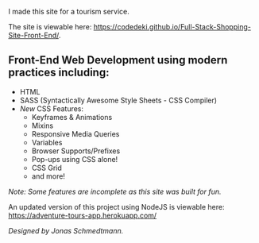 I made this site for a tourism service.  

The site is viewable here: https://codedeki.github.io/Full-Stack-Shopping-Site-Front-End/.  

## Front-End Web Development using modern practices including:
* HTML
* SASS (Syntactically Awesome Style Sheets - CSS Compiler) 
* _New_ CSS  Features: 
  * Keyframes & Animations
  * Mixins
  * Responsive Media Queries
  * Variables
  * Browser Supports/Prefixes
  * Pop-ups using CSS alone!
  * CSS Grid
  * and more!
  
  




_Note: Some features are incomplete as this site was built for fun._  

An updated version of this project using NodeJS is viewable here: https://adventure-tours-app.herokuapp.com/

_Designed by Jonas Schmedtmann._
